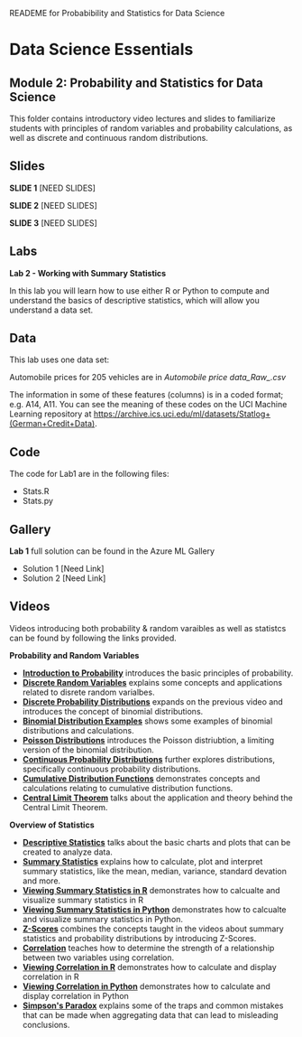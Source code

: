 READEME for Probabibility and Statistics for Data Science
# Data Science Essentials   
## Module 2: Probability and Statistics for Data Science 

This folder contains introductory video lectures and slides to familiarize students with principles of random variables and probability calculations, as well as discrete and continuous random distributions.

## Slides  

**SLIDE 1**  [NEED SLIDES]

**SLIDE 2**  [NEED SLIDES]

**SLIDE 3**  [NEED SLIDES]

## Labs

**Lab 2 - Working with Summary Statistics** 

In this lab you will learn how to use either R or Python to compute and understand the basics of descriptive statistics, which will allow you understand a data set.

## Data

This lab uses one data set:

Automobile prices for 205 vehicles are in *Automobile price data_Raw_.csv*

The information in some of these features (columns) is in a coded format; e.g. A14, A11. You can see the meaning of these codes on the UCI Machine Learning repository at
https://archive.ics.uci.edu/ml/datasets/Statlog+(German+Credit+Data).

## Code

The code for Lab1 are in the following files:

- Stats.R
- Stats.py

## Gallery

**Lab 1** full solution can be found in the Azure ML Gallery

- Solution 1 [Need Link]
- Solution 2 [Need Link]

## Videos  

Videos introducing both probability & random varaibles as well as statistcs can be found by following the links provided. 

**Probability and Random Variables**

- **[Introduction to Probability](https://youtu.be/8XYqB2qj578)** introduces the basic principles of probability.
- **[Discrete Random Variables](https://youtu.be/4exNoBhnFgM)** explains some concepts and applications related to disrete random varialbes.
- **[Discrete Probability Distributions](https://youtu.be/fbFXd6awAGQ)** expands on the previous video and introduces the concept of binomial distributions.
- **[Binomial Distribution Examples](https://youtu.be/lGAyGrGigUI)** shows some examples of binomial distributions and calculations.
- **[Poisson Distributions](https://youtu.be/ushE005E0cI)** introduces the Poisson distriubtion, a limiting version of the binomial distribution.
- **[Continuous Probability Distributions](https://youtu.be/MZlC-r10X60)** further explores distributions, specifically continuous probability distributions.
- **[Cumulative Distribution Functions](https://youtu.be/2F5dYCkqMoI)** demonstrates concepts and calculations relating to cumulative distribution functions.
- **[Central Limit Theorem](https://youtu.be/I2illL56n0w)** talks about the application and theory behind the Central Limit Theorem.

**Overview of Statistics**

- **[Descriptive Statistics](https://youtu.be/EocPQQxd27E)** talks about the basic charts and plots that can be created to analyze data.
- **[Summary Statistics](https://youtu.be/7p5FhPDOauM)** explains how to calculate, plot and interpret summary statistics, like the mean, median, variance, standard devation and more.
- **[Viewing Summary Statistics in R](https://yotu.be/Y6OqP_PNazY)** demonstrates how to calcualte and visualize summary statistics in R 
- **[Viewing Summary Statistics in Python](https://youtu.be/IzuW8QwXruY)** demonstrates how to calcualte and visualize summary statistics in Python.
- **[Z-Scores](https://youtu.be/2lQlp-hQC3o)** combines the concepts taught in the videos about summary statistics and probability distributions by introducing Z-Scores.
- **[Correlation](https://youtu.be/C5nbnCof6HQ)** teaches how to determine the strength of a relationship between two variables using correlation.
- **[Viewing Correlation in R](https://youtu.be/GRUDouFrVdM)** demonstrates how to calculate and display correlation in R
- **[Viewing Correlation in Python](https://youtu.be/nZMsVdSS4TY)** demonstrates how to calculate and display correlation in Python
- **[Simpson's Paradox](https://youtu.be/o6IuQzQGUro)** explains some of the traps and common mistakes that can be made when aggregating data that can lead to misleading conclusions.

